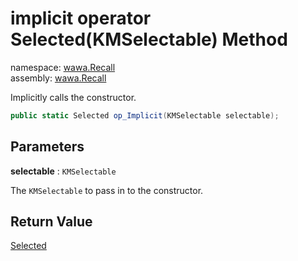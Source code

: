 # implicit operator Selected\(KMSelectable\) Method

namespace: [wawa\.Recall](../../wawa.Recall.md)<br />
assembly: [wawa\.Recall](../../../wawa.Recall.md)

Implicitly calls the constructor\.

```csharp
public static Selected op_Implicit(KMSelectable selectable);
```

## Parameters

__selectable__ : `KMSelectable`

The `KMSelectable` to pass in to the constructor\.

## Return Value

[Selected](../../../wawa.Recall/wawa.Recall/Selected.md)



